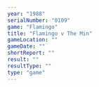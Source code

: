 ```yaml
---
year: "1988"
serialNumber: "0109" 
game: "Flamingo"
title: "Flamingo v The Min"
gameLocation: ""
gameDate: ""
shortReport: ""
result: ""
resultType: ""
type: "game"
---
```

